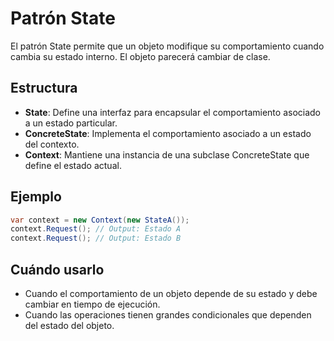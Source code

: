# Patrón State

El patrón State permite que un objeto modifique su comportamiento cuando cambia su estado interno. El objeto parecerá cambiar de clase.

## Estructura

- **State**: Define una interfaz para encapsular el comportamiento asociado a un estado particular.
- **ConcreteState**: Implementa el comportamiento asociado a un estado del contexto.
- **Context**: Mantiene una instancia de una subclase ConcreteState que define el estado actual.

## Ejemplo

```csharp
var context = new Context(new StateA());
context.Request(); // Output: Estado A
context.Request(); // Output: Estado B
```

## Cuándo usarlo

- Cuando el comportamiento de un objeto depende de su estado y debe cambiar en tiempo de ejecución.
- Cuando las operaciones tienen grandes condicionales que dependen del estado del objeto.
